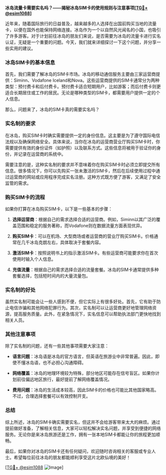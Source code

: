 **冰岛流量卡需要实名吗？——揭秘冰岛SIM卡的使用规则与注意事项[[TG💪+ @esim1088](https://t.me/s/esim1088)]**

近年来，随着国际旅行的日益普及，越来越多的人选择在出国前购买当地的流量卡，以便在国外也能保持网络连接。冰岛作为一个以自然风光闻名的小国，也吸引了许多游客。对于计划前往冰岛的朋友们来说，是否需要为冰岛的流量卡进行实名认证，无疑是一个重要的问题。今天，我们就来详细探讨一下这个问题，并分享一些实用的建议。

### 冰岛SIM卡的基本信息

首先，我们需要了解冰岛的SIM卡市场。冰岛的移动通信服务主要由三家运营商提供：Siminn、Vodafone Iceland和Nova。这些运营商提供的SIM卡通常分为两种类型：预付费卡和后付费卡。预付费卡适合短期用户，比如游客；而后付费卡则更适合长期居住或工作的居民。无论是哪种类型的SIM卡，都需要用户提供一定的个人信息。

那么，问题来了，冰岛的SIM卡真的需要实名吗？

### 实名制的要求

在冰岛，购买SIM卡时确实需要提供一定的身份信息。这主要是为了遵守国际电信法规以及确保网络安全。具体来说，当你在冰岛的运营商营业厅购买SIM卡时，你需要提供有效的身份证件（如护照）以及联系方式。这些信息将被用于验证你的身份，并记录在运营商的系统中。

需要注意的是，这种实名制的要求并不意味着你在购买SIM卡时必须立即提交所有信息。很多情况下，你可以先购买一张未激活的SIM卡，然后在后续使用过程中通过运营商的网站或应用程序完成实名注册。这种方式既方便了游客，又满足了安全监管的需求。

### 购买SIM卡的流程

如果你打算在冰岛购买SIM卡，以下是一些基本的步骤：

1. **选择运营商**：根据自己的需求选择合适的运营商。例如，Siminn以其广泛的覆盖范围和稳定的服务著称，而Vodafone则在数据流量方面表现优异。
   
2. **购买SIM卡**：可以在机场、大型商场或者运营商的营业厅购买SIM卡。价格通常在几千冰岛克朗左右，具体取决于套餐内容。

3. **激活SIM卡**：按照说明书上的指示激活SIM卡。有些运营商可能要求你在首次使用时输入个人信息。

4. **充值流量**：根据自己的需求选择合适的流量套餐。冰岛的SIM卡通常提供多种套餐选择，包括短时间内的大量流量包。

### 实名制的好处

虽然实名制可能会让一些人感到不便，但它实际上有很多好处。首先，它有助于防止电信诈骗和其他网络犯罪行为。其次，实名制可以让运营商更好地管理网络资源，提高服务质量。此外，在紧急情况下，实名信息可以帮助执法部门更快地找到相关人员。

### 其他注意事项

除了实名制的问题，还有一些其他事项需要大家注意：

- **语言问题**：冰岛语是冰岛的官方语言，但英语在旅游业中非常普遍。因此，即使不懂冰岛语，也不必担心沟通障碍。
  
- **网络覆盖**：冰岛的地理环境较为特殊，部分地区可能存在信号盲区。如果你计划前往偏远地区旅行，最好提前了解网络覆盖情况。

- **费用问题**：冰岛的生活成本较高，因此SIM卡的价格也可能比其他国家略高。不过，合理选择套餐可以有效控制开支。

### 总结

综上所述，冰岛的SIM卡确实需要实名，但这并不会给游客带来太大的麻烦。通过提前做好准备，了解相关信息，大家可以轻松解决实名问题，并享受到便捷的网络服务。无论你是来冰岛旅游还是工作，拥有一张本地SIM卡都能让你的旅程更加顺畅。

最后，如果你对冰岛的SIM卡还有任何疑问，欢迎随时咨询相关的客服或专业人士。希望每位前往冰岛的朋友都能顺利享受这片北欧仙境的美好！

[[TG💪+ @esim1088](https://t.me/s/esim1088) ![Image](https://i.postimg.cc/4NQfJmqS/Snipaste-2025-05-13-00-14-12.png)]